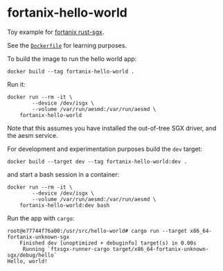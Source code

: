 # fortanix-hello-world

Toy example for [fortanix rust-sgx](https://github.com/fortanix/rust-sgx).

See the [`Dockerfile`](./Dockerfile) for learning purposes.

To build the image to run the hello world app:

```console
docker build --tag fortanix-hello-world .
```

Run it:

```console
docker run --rm -it \
        --device /dev/isgx \
        --volume /var/run/aesmd:/var/run/aesmd \
    fortanix-hello-world
```

Note that this assumes you have installed the out-of-tree SGX driver, and the
aesm service.

For development and experimentation purposes build the `dev` target:

```console
docker build --target dev --tag fortanix-hello-world:dev .
```

and start a bash session in a container:

```console
docker run --rm -it \
        --device /dev/isgx \
        --volume /var/run/aesmd:/var/run/aesmd \
    fortanix-hello-world:dev bash
```

Run the app with `cargo`:

```console
root@e77744f76a00:/usr/src/hello-world# cargo run --target x86_64-fortanix-unknown-sgx
    Finished dev [unoptimized + debuginfo] target(s) in 0.00s
     Running `ftxsgx-runner-cargo target/x86_64-fortanix-unknown-sgx/debug/hello`
Hello, world!
```
